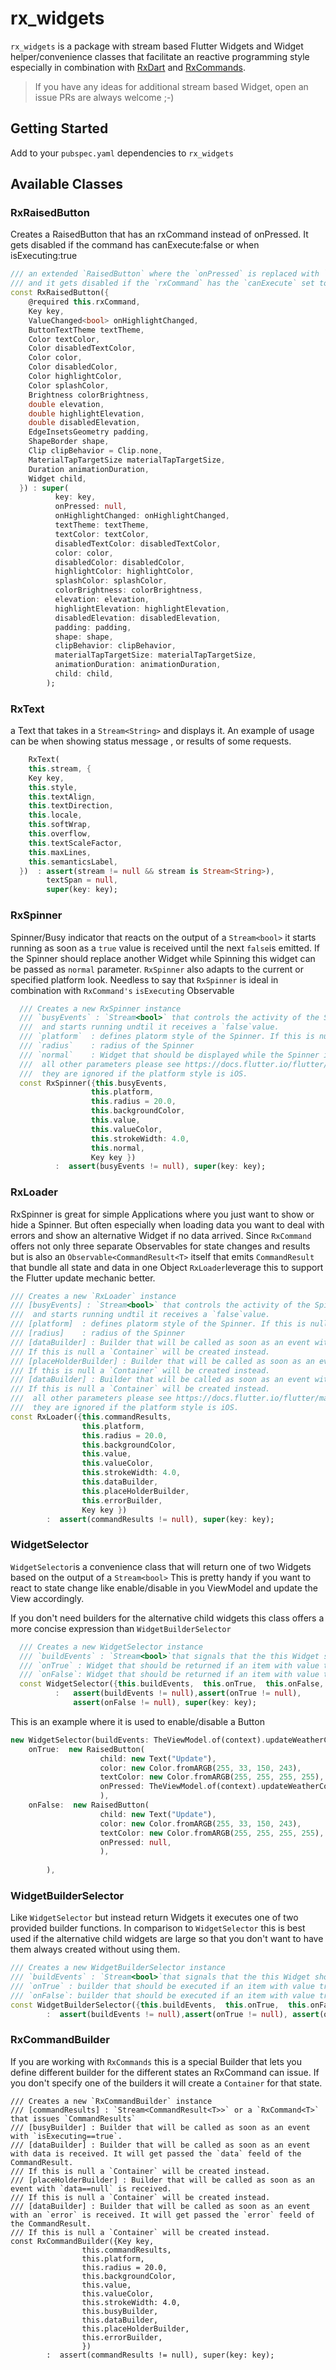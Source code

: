 # rx_widgets

`rx_widgets` is a package with stream based Flutter Widgets and Widget helper/convenience classes that facilitate an reactive programming style especially in combination with [RxDart](https://github.com/ReactiveX/rxdart) and [RxCommands](https://github.com/escamoteur/rx_command).

>If you have any ideas for additional stream based Widget, open an issue
>PRs are always welcome ;-)


## Getting Started

Add to your `pubspec.yaml` dependencies to  `rx_widgets`


## Available Classes

### RxRaisedButton
Creates a RaisedButton that has an rxCommand instead of onPressed. It gets disabled if the command has canExecute:false or when isExecuting:true

```Dart
/// an extended `RaisedButton` where the `onPressed` is replaced with `rxCommand`
/// and it gets disabled if the `rxCommand` has the `canExecute` set to `false` or when it is executing
const RxRaisedButton({
    @required this.rxCommand,
    Key key,
    ValueChanged<bool> onHighlightChanged,
    ButtonTextTheme textTheme,
    Color textColor,
    Color disabledTextColor,
    Color color,
    Color disabledColor,
    Color highlightColor,
    Color splashColor,
    Brightness colorBrightness,
    double elevation,
    double highlightElevation,
    double disabledElevation,
    EdgeInsetsGeometry padding,
    ShapeBorder shape,
    Clip clipBehavior = Clip.none,
    MaterialTapTargetSize materialTapTargetSize,
    Duration animationDuration,
    Widget child,
  }) : super(
          key: key,
          onPressed: null,
          onHighlightChanged: onHighlightChanged,
          textTheme: textTheme,
          textColor: textColor,
          disabledTextColor: disabledTextColor,
          color: color,
          disabledColor: disabledColor,
          highlightColor: highlightColor,
          splashColor: splashColor,
          colorBrightness: colorBrightness,
          elevation: elevation,
          highlightElevation: highlightElevation,
          disabledElevation: disabledElevation,
          padding: padding,
          shape: shape,
          clipBehavior: clipBehavior,
          materialTapTargetSize: materialTapTargetSize,
          animationDuration: animationDuration,
          child: child,
        );
```


### RxText
a Text that takes in a `Stream<String>` and displays it. An example of usage can be when showing status message , or results of some requests. 
```Dart
    RxText(
    this.stream, {
    Key key,
    this.style,
    this.textAlign,
    this.textDirection,
    this.locale,
    this.softWrap,
    this.overflow,
    this.textScaleFactor,
    this.maxLines,
    this.semanticsLabel,
  })  : assert(stream != null && stream is Stream<String>),
        textSpan = null,
        super(key: key);
```
### RxSpinner

Spinner/Busy indicator that reacts on the output of a `Stream<bool>` it starts running as soon as a `true` value is received until the next `false`is emitted. If the Spinner should replace another Widget while Spinning this widget can be passed as `normal` parameter. `RxSpinner` also adapts to the current or specified platform look. Needless to say that `RxSpinner` is ideal in combination with `RxCommand's` `isExecuting` Observable 

```Dart
  /// Creates a new RxSpinner instance
  /// `busyEvents` : `Stream<bool>` that controls the activity of the Spinner. On receiving `true` it replaces the `normal` widget 
  ///  and starts running undtil it receives a `false`value.
  /// `platform`  : defines platorm style of the Spinner. If this is null or not provided the style of the current platform will be used
  /// `radius`    : radius of the Spinner  
  /// `normal`    : Widget that should be displayed while the Spinner is not active. If this is null a `Container` will be created instead.
  ///  all other parameters please see https://docs.flutter.io/flutter/material/CircularProgressIndicator-class.html 
  ///  they are ignored if the platform style is iOS.
  const RxSpinner({this.busyEvents, 
                  this.platform, 
                  this.radius = 20.0,  
                  this.backgroundColor,
                  this.value,
                  this.valueColor,
                  this.strokeWidth: 4.0,
                  this.normal, 
                  Key key }) 
          :  assert(busyEvents != null), super(key: key);
```


### RxLoader

RxSpinner is great for simple Applications where you just want to show or hide a Spinner. But often especially when loading data you want to deal with errors and show an alternative Widget if no data arrived. Since `RxCommand` offers not only three separate Observables for state changes and results but is also an `Observable<CommandResult<T>` itself that emits  `CommandResult` that bundle all state and data in one Object `RxLoader`leverage this to support the Flutter update mechanic better.

```Dart
/// Creates a new `RxLoader` instance
/// [busyEvents] : `Stream<bool>` that controls the activity of the Spinner. On receiving `true` it replaces the `normal` widget 
///  and starts running undtil it receives a `false`value.
/// [platform]  : defines platorm style of the Spinner. If this is null or not provided the style of the current platform will be used
/// [radius]    : radius of the Spinner  
/// [dataBuilder] : Builder that will be called as soon as an event with data is received. It will get passed the `data` feeld of the CommandResult.
/// If this is null a `Container` will be created instead.
/// [placeHolderBuilder] : Builder that will be called as soon as an event with `data==null` is received. 
/// If this is null a `Container` will be created instead.
/// [dataBuilder] : Builder that will be called as soon as an event with an `error` is received. It will get passed the `error` feeld of the CommandResult.
/// If this is null a `Container` will be created instead.
///  all other parameters please see https://docs.flutter.io/flutter/material/CircularProgressIndicator-class.html 
///  they are ignored if the platform style is iOS.
const RxLoader({this.commandResults, 
                this.platform, 
                this.radius = 20.0,  
                this.backgroundColor,
                this.value,
                this.valueColor,
                this.strokeWidth: 4.0,
                this.dataBuilder, 
                this.placeHolderBuilder, 
                this.errorBuilder,
                Key key }) 
        :  assert(commandResults != null), super(key: key);
```




### WidgetSelector
`WidgetSelector`is a convenience class that will return one of two Widgets based on the output of a `Stream<bool>` This is pretty handy if you want to react to state change like enable/disable in you ViewModel and update the View accordingly.

If you don't need builders for the alternative child widgets this class offers a more concise expression than `WidgetBuilderSelector`

```Dart
  /// Creates a new WidgetSelector instance
  /// `buildEvents` : `Stream<bool>`that signals that the this Widget should be updated
  /// `onTrue` : Widget that should be returned if an item with value true is received
  /// `onFalse`: Widget that should be returned if an item with value true is received
  const WidgetSelector({this.buildEvents,  this.onTrue,  this.onFalse, Key key }) 
          :   assert(buildEvents != null),assert(onTrue != null), 
              assert(onFalse != null), super(key: key);
```


This is an example where it is used to enable/disable a Button

```Dart
new WidgetSelector(buildEvents: TheViewModel.of(context).updateWeatherCommand.canExecute, 
    onTrue:  new RaisedButton(                               
                    child: new Text("Update"), 
                    color: new Color.fromARGB(255, 33, 150, 243),
                    textColor: new Color.fromARGB(255, 255, 255, 255),
                    onPressed: TheViewModel.of(context).updateWeatherCommand,
                    ),
    onFalse:  new RaisedButton(                               
                    child: new Text("Update"), 
                    color: new Color.fromARGB(255, 33, 150, 243),
                    textColor: new Color.fromARGB(255, 255, 255, 255),
                    onPressed: null,
                    ),
            
        ),
```


### WidgetBuilderSelector

 Like `WidgetSelector` but instead return Widgets it executes one of two provided builder functions. 
 In comparison to `WidgetSelector` this is best used if the alternative child widgets are large so that you don't want to have them always created without using them. 


```Dart
/// Creates a new WidgetBuilderSelector instance
/// `buildEvents` : `Stream<bool>`that signals that the this Widget should be updated
/// `onTrue` : builder that should be executed if an item with value true is received
/// `onFalse`: builder that should be executed if an item with value true is received
const WidgetBuilderSelector({this.buildEvents,  this.onTrue,  this.onFalse, Key key }) 
        :  assert(buildEvents != null),assert(onTrue != null), assert(onFalse != null), super(key: key);
```


### RxCommandBuilder

If you are working with `RxCommands` this is a special Builder that lets you define different builder for the different states an RxCommand can issue.
If you don't specify one of the builders it will create a `Container` for that state.

```
/// Creates a new `RxCommandBuilder` instance
/// [commandResults] : `Stream<CommandResult<T>>` or a `RxCommand<T>` that issues `CommandResults`
/// [busyBuilder] : Builder that will be called as soon as an event with `isExecuting==true`.
/// [dataBuilder] : Builder that will be called as soon as an event with data is received. It will get passed the `data` feeld of the CommandResult.
/// If this is null a `Container` will be created instead.
/// [placeHolderBuilder] : Builder that will be called as soon as an event with `data==null` is received. 
/// If this is null a `Container` will be created instead.
/// [dataBuilder] : Builder that will be called as soon as an event with an `error` is received. It will get passed the `error` feeld of the CommandResult.
/// If this is null a `Container` will be created instead.
const RxCommandBuilder({Key key,
                this.commandResults, 
                this.platform, 
                this.radius = 20.0,  
                this.backgroundColor,
                this.value,
                this.valueColor,
                this.strokeWidth: 4.0,
                this.busyBuilder,
                this.dataBuilder, 
                this.placeHolderBuilder, 
                this.errorBuilder,
                }) 
        :  assert(commandResults != null), super(key: key);
```